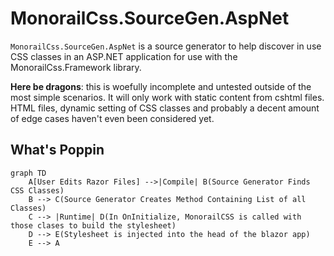 # MonorailCss.SourceGen.AspNet

`MonorailCss.SourceGen.AspNet` is a source generator to help discover in use CSS classes in an ASP.NET application for use with the MonorailCss.Framework library. 

**Here be dragons**: this is woefully incomplete and untested outside of the most simple scenarios. It will only work with static content from cshtml files. HTML files, dynamic setting of CSS classes and probably a decent amount of edge cases haven't even been considered yet. 

## What's Poppin

```mermaid
graph TD
    A[User Edits Razor Files] -->|Compile| B(Source Generator Finds CSS Classes)
    B --> C(Source Generator Creates Method Containing List of all Classes)
    C --> |Runtime| D(In OnInitialize, MonorailCSS is called with those clases to build the stylesheet)
    D --> E(Stylesheet is injected into the head of the blazor app)
    E --> A
```    
